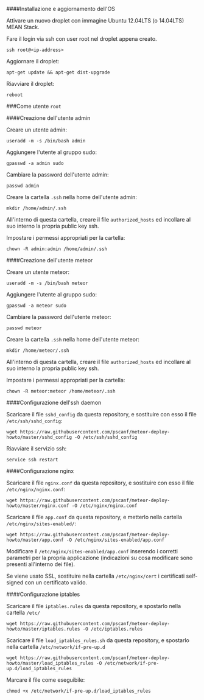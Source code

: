 ####Installazione e aggiornamento dell'OS

 Attivare un nuovo droplet con immagine Ubuntu 12.04LTS (o 14.04LTS) MEAN Stack.

Fare il login via ssh con user root nel droplet appena creato.

	ssh root@<ip-address>

Aggiornare il droplet:

	apt-get update && apt-get dist-upgrade

Riavviare il droplet:

	reboot

###Come utente `root`

####Creazione dell'utente admin

Creare un utente admin:

	useradd -m -s /bin/bash admin

Aggiungere l'utente al gruppo sudo:

	gpasswd -a admin sudo

Cambiare la password dell'utente admin:

	passwd admin

Creare la cartella `.ssh` nella home dell'utente admin:

	mkdir /home/admin/.ssh

All'interno di questa cartella, creare il file `authorized_hosts` ed incollare al suo interno la propria public key ssh.

Impostare i permessi appropriati per la cartella:

	chown -R admin:admin /home/admin/.ssh

####Creazione dell'utente meteor

Creare un utente meteor:

	useradd -m -s /bin/bash meteor

Aggiungere l'utente al gruppo sudo:

	gpasswd -a meteor sudo

Cambiare la password dell'utente meteor:

	passwd meteor

Creare la cartella `.ssh` nella home dell'utente meteor:

	mkdir /home/meteor/.ssh

All'interno di questa cartella, creare il file `authorized_hosts` ed incollare al suo interno la propria public key ssh.

Impostare i permessi appropriati per la cartella:

	chown -R meteor:meteor /home/meteor/.ssh

####Configurazione dell'ssh daemon

Scaricare il file `sshd_config` da questa repository, e sostituire con esso il file `/etc/ssh/sshd_config`:

	wget https://raw.githubusercontent.com/pscanf/meteor-deploy-howto/master/sshd_config -O /etc/ssh/sshd_config

Riavviare il servizio ssh:

	service ssh restart

####Configurazione nginx

Scaricare il file `nginx.conf` da questa repository, e sostituire con esso il file `/etc/nginx/nginx.conf`:

	wget https://raw.githubusercontent.com/pscanf/meteor-deploy-howto/master/nginx.conf -O /etc/nginx/nginx.conf

Scaricare il file `app.conf` da questa repository, e metterlo nella cartella `/etc/nginx/sites-enabled/`:

	wget https://raw.githubusercontent.com/pscanf/meteor-deploy-howto/master/app.conf -O /etc/nginx/sites-enabled/app.conf

Modificare il `/etc/nginx/sites-enabled/app.conf` inserendo i corretti parametri
per la propria applicazione (indicazioni su cosa modificare sono presenti all'interno dei file).

Se viene usato SSL, sostituire nella cartella `/etc/nginx/cert` i certificati self-signed con un certificato valido.

####Configurazione iptables

Scaricare il file `iptables.rules` da questa repository, e spostarlo nella cartella `/etc/`

	wget https://raw.githubusercontent.com/pscanf/meteor-deploy-howto/master/iptables.rules -O /etc/iptables.rules

Scaricare il file `load_iptables_rules.sh` da questa repository, e spostarlo nella cartella `/etc/network/if-pre-up.d`

	wget https://raw.githubusercontent.com/pscanf/meteor-deploy-howto/master/load_iptables_rules -O /etc/network/if-pre-up.d/load_iptables_rules

Marcare il file come eseguibile:

	chmod +x /etc/network/if-pre-up.d/load_iptables_rules
